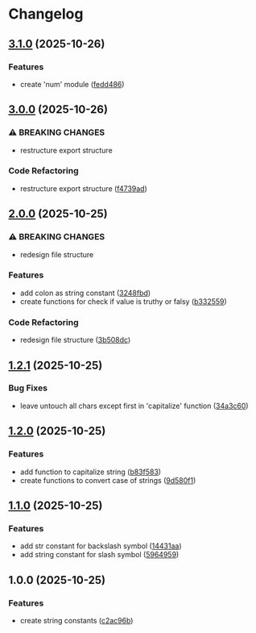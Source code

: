 # Changelog

## [3.1.0](https://github.com/m4rc0d3r/temp-js-std/compare/v3.0.0...v3.1.0) (2025-10-26)


### Features

* create 'num' module ([fedd486](https://github.com/m4rc0d3r/temp-js-std/commit/fedd486bcbe939500de6a5df5b046cd627d598d8))

## [3.0.0](https://github.com/m4rc0d3r/temp-js-std/compare/v2.0.0...v3.0.0) (2025-10-26)


### ⚠ BREAKING CHANGES

* restructure export structure

### Code Refactoring

* restructure export structure ([f4739ad](https://github.com/m4rc0d3r/temp-js-std/commit/f4739ade759e0b2c48fafbc8aeeea25721388f52))

## [2.0.0](https://github.com/m4rc0d3r/temp-js-std/compare/v1.2.1...v2.0.0) (2025-10-25)


### ⚠ BREAKING CHANGES

* redesign file structure

### Features

* add colon as string constant ([3248fbd](https://github.com/m4rc0d3r/temp-js-std/commit/3248fbd527a32515b6268e0bb7a9330fa0cd6cb1))
* create functions for check if value is truthy or falsy ([b332559](https://github.com/m4rc0d3r/temp-js-std/commit/b33255902576f21dfc8518fa1bc8f08ec22daed2))


### Code Refactoring

* redesign file structure ([3b508dc](https://github.com/m4rc0d3r/temp-js-std/commit/3b508dce96baada459be99bed34bd17ba86e63d5))

## [1.2.1](https://github.com/m4rc0d3r/temp-js-std/compare/v1.2.0...v1.2.1) (2025-10-25)


### Bug Fixes

* leave untouch all chars except first in 'capitalize' function ([34a3c60](https://github.com/m4rc0d3r/temp-js-std/commit/34a3c60e0db31209002404d34a5ce1894a65dbe2))

## [1.2.0](https://github.com/m4rc0d3r/temp-js-std/compare/v1.1.0...v1.2.0) (2025-10-25)


### Features

* add function to capitalize string ([b83f583](https://github.com/m4rc0d3r/temp-js-std/commit/b83f58315d24e92f4c59801cac868dcf18268056))
* create functions to convert case of strings ([9d580f1](https://github.com/m4rc0d3r/temp-js-std/commit/9d580f1b3f4416960b6985e9fcde4519e8993aaf))

## [1.1.0](https://github.com/m4rc0d3r/temp-js-std/compare/v1.0.0...v1.1.0) (2025-10-25)


### Features

* add str constant for backslash symbol ([14431aa](https://github.com/m4rc0d3r/temp-js-std/commit/14431aa98afde5bd54c2d7112dfc07921846fec3))
* add string constant for slash symbol ([5964959](https://github.com/m4rc0d3r/temp-js-std/commit/5964959661ca81aa6fec49c51cf434c82c3ed70b))

## 1.0.0 (2025-10-25)


### Features

* create string constants ([c2ac96b](https://github.com/m4rc0d3r/temp-js-std/commit/c2ac96b8f2e9b0c32bec51854079870ca212a7fa))
